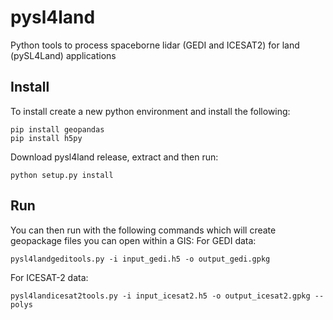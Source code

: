 # pysl4land
Python tools to process spaceborne lidar (GEDI and ICESAT2) for land (pySL4Land) applications 

## Install
To install create a new python environment and install the following:
 
    pip install geopandas
    pip install h5py
 
Download pysl4land release, extract and then run:

    python setup.py install

## Run

You can then run with the following commands which will create geopackage files you can open within a GIS:
For GEDI data:

    pysl4landgeditools.py -i input_gedi.h5 -o output_gedi.gpkg
 
For ICESAT-2 data:

    pysl4landicesat2tools.py -i input_icesat2.h5 -o output_icesat2.gpkg --polys

